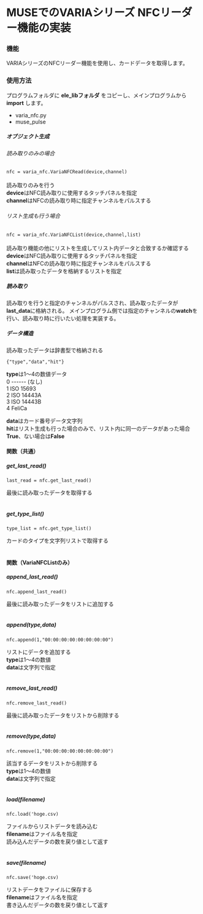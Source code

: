 # MUSEでのVARIAシリーズ NFCリーダー機能の実装

### 機能
VARIAシリーズのNFCリーダー機能を使用し、カードデータを取得します。

### 使用方法

プログラムフォルダに **ele_libフォルダ** をコピーし、メインプログラムから **import** します。
- varia_nfc.py
- muse_pulse

##### オブジェクト生成

###### 読み取りのみの場合
`nfc = varia_nfc.VariaNFCRead(device,channel)`<br/><br/>
読み取りのみを行う<br/>
**device**はNFC読み取りに使用するタッチパネルを指定<br/>
**channel**はNFCの読み取り時に指定チャンネルをパルスする<br/>

###### リスト生成も行う場合
`nfc = varia_nfc.VariaNFCList(device,channel,list)`<br/><br/>
読み取り機能の他にリストを生成してリスト内データと合致するか確認する<br/>
**device**はNFC読み取りに使用するタッチパネルを指定<br/>
**channel**はNFCの読み取り時に指定チャンネルをパルスする<br/>
**list**は読み取ったデータを格納するリストを指定

##### 読み取り

読み取りを行うと指定のチャンネルがパルスされ、読み取ったデータが**last_data**に格納される。
メインプログラム側では指定のチャンネルの**watch**を行い、読み取り時に行いたい処理を実装する。

##### データ構造

読み取ったデータは辞書型で格納される

`{"type","data","hit"}`<br>

**type**は1～4の数値データ<br/>
0 ------ (なし)<br/>
1 ISO 15693<br/>
2 ISO 14443A<br/>
3 ISO 14443B<br/>
4 FeliCa<br/>

**data**はカード番号データ文字列<br>
**hit**はリスト生成も行った場合のみで、リスト内に同一のデータがあった場合**True**、ない場合は**False**<br/>

#### 関数（共通）

##### get_last_read()

`last_read = nfc.get_last_read()`<br/>

最後に読み取ったデータを取得する<br/><br/>


##### get_type_list()
`type_list = nfc.get_type_list()`<br/>

カードのタイプを文字列リストで取得する<br/><br/>

#### 関数（VariaNFCListのみ）

##### append_last_read()
`nfc.append_last_read()`<br/>

最後に読み取ったデータをリストに追加する<br/><br/>

##### append(type,data)
`nfc.append(1,"00:00:00:00:00:00:00:00")`<br/>

リストにデータを追加する<br/>
**type**は1～4の数値<br/>
**data**は文字列で指定<br/><br/>

##### remove_last_read()
`nfc.remove_last_read()`<br/>

最後に読み取ったデータをリストから削除する<br/><br/>

##### remove(type,data)
`nfc.remove(1,"00:00:00:00:00:00:00:00")`

該当するデータをリストから削除する<br/>
**type**は1～4の数値<br/>
**data**は文字列で指定<br/><br/>

##### load(filename)
`nfc.load('hoge.csv)`

ファイルからリストデータを読み込む<br/>
**filename**はファイル名を指定<br/>
読み込んだデータの数を戻り値として返す<br/><br/>

##### save(filename)
`nfc.save('hoge.csv)`

リストデータをファイルに保存する<br/>
**filename**はファイル名を指定<br/>
書き込んだデータの数を戻り値として返す<br/><br/>
